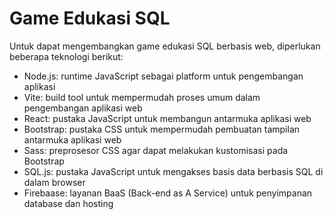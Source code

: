 # Game Edukasi SQL

Untuk dapat mengembangkan game edukasi SQL berbasis web, diperlukan beberapa teknologi berikut:

- Node.js: runtime JavaScript sebagai platform untuk pengembangan aplikasi
- Vite: build tool untuk mempermudah proses umum dalam pengembangan aplikasi web
- React: pustaka JavaScript untuk membangun antarmuka aplikasi web
- Bootstrap: pustaka CSS untuk mempermudah pembuatan tampilan antarmuka aplikasi web
- Sass: preprosesor CSS agar dapat melakukan kustomisasi pada Bootstrap
- SQL.js: pustaka JavaScript untuk mengakses basis data berbasis SQL di dalam browser
- Firebaase: layanan BaaS (Back-end as A Service) untuk penyimpanan database dan hosting
